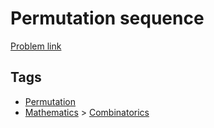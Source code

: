 # Permutation sequence

[Problem link](https://leetcode.com/problems/permutation-sequence)

## Tags

* [Permutation](/README.md#Permutation)
* [Mathematics](/README.md#Mathematics) > [Combinatorics](/README.md#Mathematics-Combinatorics)
